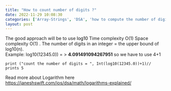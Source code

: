 ```yaml
---
title: "How to count number of digits ?"
date: 2022-11-29 10:08:30
categories: ['Array-Strings', 'DSA', 'how to compute the number of digits of a number']
layout: post
---
```


<!-- wp:paragraph -->
The good approach will be to use <mark style="background-color:rgba(0, 0, 0, 0)" class="has-inline-color has-ast-global-color-1-color">log10</mark> Time complexity O(1) Space complexity O(1) . The number of digits in an integer = the upper bound of log10(n).<br>Example: log10(12345.0)) = > <strong>4.091491094267951</strong> so we have to use 4+1


<!-- /wp:paragraph -->

<!-- wp:code -->
<pre class="wp-block-code"><code lang="swift" class="language-swift">print ("count the number of digits = ", Int(log10(12345.0))+1)// prints 5</code></pre>
<!-- /wp:code -->

<!-- wp:paragraph -->
Read more about Logarithm here<a href="https://janeshswift.com/ios/dsa/math/logarithms-explained/" target="_blank" rel="noopener" title=""> https://janeshswift.com/ios/dsa/math/logarithms-explained/</a>


<!-- /wp:paragraph -->